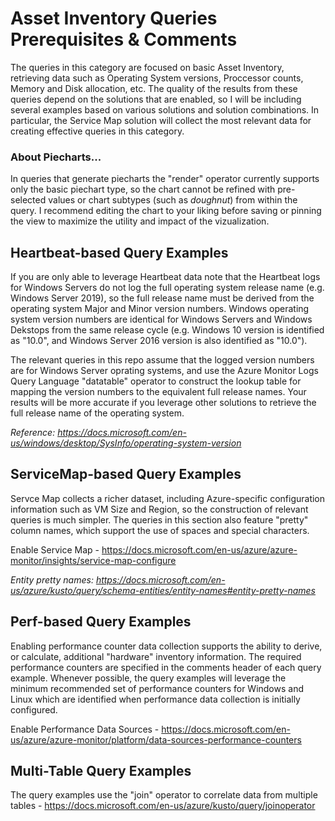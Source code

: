 # Asset Inventory Queries Prerequisites & Comments

The queries in this category are focused on basic Asset Inventory, retrieving data such as Operating System versions, Proccessor counts, Memory and Disk allocation, etc. The quality of the results from these queries depend on the solutions that are enabled, so I will be including several examples based on various solutions and solution combinations. In particular, the Service Map solution will collect the most relevant data for creating effective queries in this category.

### About Piecharts...

In queries that generate piecharts the "render" operator currently supports only the basic piechart type, so the chart cannot be refined with pre-selected values or chart subtypes (such as *doughnut*) from within the query. I recommend editing the chart to your liking before saving or pinning the view to maximize the utility and impact of the vizualization.

## Heartbeat-based Query Examples

If you are only able to leverage Heartbeat data note that the Heartbeat logs for Windows Servers do not log the full operating system release name (e.g. Windows Server 2019), so the full release name must be derived from the operating system Major and Minor version numbers. Windows operating system version numbers are identical for Windows Servers and Windows Dekstops from the same release cycle (e.g. Windows 10 version is identified as "10.0", and Windows Server 2016 version is also identified as "10.0").

The relevant queries in this repo assume that the logged version numbers are for Windows Server oprating systems, and use the Azure Monitor Logs Query Language "datatable" operator to construct the lookup table for mapping the version numbers to the equivalent full release names. Your results will be more accurate if you leverage other solutions to retrieve the full release name of the operating system.

*Reference: <https://docs.microsoft.com/en-us/windows/desktop/SysInfo/operating-system-version>*

## ServiceMap-based Query Examples

Servce Map collects a richer dataset, including Azure-specific configuration information such as VM Size and Region, so the construction of relevant queries is much simpler. The queries in this section also feature "pretty" column names, which support the use of spaces and special characters.

Enable Service Map - <https://docs.microsoft.com/en-us/azure/azure-monitor/insights/service-map-configure>

*Entity pretty names: <https://docs.microsoft.com/en-us/azure/kusto/query/schema-entities/entity-names#entity-pretty-names>*

## Perf-based Query Examples

Enabling performance counter data collection supports the ability to derive, or calculate, additional "hardware" inventory information. The required performance counters are specified in the comments header of each query example. Whenever possible, the query examples will leverage the minimum recommended set of performance counters for Windows and Linux which are identified when performance data collection is initially configured. 

Enable Performance Data Sources - <https://docs.microsoft.com/en-us/azure/azure-monitor/platform/data-sources-performance-counters>

## Multi-Table Query Examples

The query examples use the "join" operator to correlate data from multiple tables - <https://docs.microsoft.com/en-us/azure/kusto/query/joinoperator>
